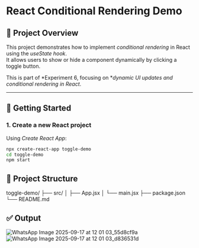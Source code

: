 # React Conditional Rendering Demo

## 📖 Project Overview

This project demonstrates how to implement *conditional rendering* in React using the *useState hook*.  
It allows users to show or hide a component dynamically by clicking a toggle button.  

This is part of *Experiment 6, focusing on **dynamic UI updates and conditional rendering in React*.  

---

## 🚀 Getting Started

### 1. Create a new React project

Using *Create React App*:

```bash
npx create-react-app toggle-demo
cd toggle-demo
npm start
```

## 📂 Project Structure


toggle-demo/
 ├── src/
 │   ├── App.jsx
 │   └── main.jsx
 ├── package.json
 └── README.md

## ✅ Output

![WhatsApp Image 2025-09-17 at 12 01 03_55d8cf9a](https://github.com/user-attachments/assets/35081575-0f92-4256-8485-1e9fbc4dbb84)
![WhatsApp Image 2025-09-17 at 12 01 03_d836531d](https://github.com/user-attachments/assets/bd831527-fd6e-4155-b7da-a6018a52a5fd)

